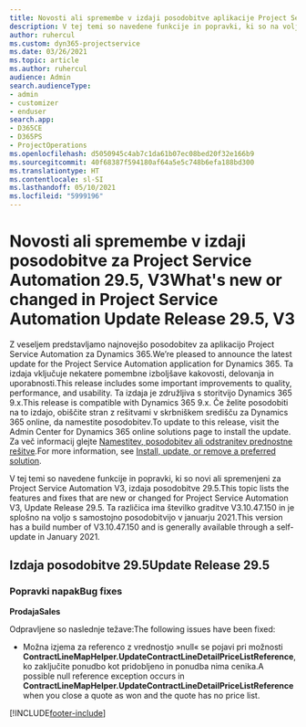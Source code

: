 ```yaml
---
title: Novosti ali spremembe v izdaji posodobitve aplikacije Project Service Automation 29.5, sprotni popravek, V3
description: V tej temi so navedene funkcije in popravki, ki so na voljo v izdaji posodobitve aplikacije Project Service Automation 29.5, sprotni popravek, V3.
author: ruhercul
ms.custom: dyn365-projectservice
ms.date: 03/26/2021
ms.topic: article
ms.author: ruhercul
audience: Admin
search.audienceType:
- admin
- customizer
- enduser
search.app:
- D365CE
- D365PS
- ProjectOperations
ms.openlocfilehash: d5050945c4ab7c1da61b07ec08bed20f32e166b9
ms.sourcegitcommit: 40f68387f594180af64a5e5c748b6efa188bd300
ms.translationtype: HT
ms.contentlocale: sl-SI
ms.lasthandoff: 05/10/2021
ms.locfileid: "5999196"
---
```

# <a name="whats-new-or-changed-in-project-service-automation-update-release-295-v3"></a><span data-ttu-id="cdc64-103">Novosti ali spremembe v izdaji posodobitve za Project Service Automation 29.5, V3</span><span class="sxs-lookup"><span data-stu-id="cdc64-103">What's new or changed in Project Service Automation Update Release 29.5, V3</span></span>

<span data-ttu-id="cdc64-104">Z veseljem predstavljamo najnovejšo posodobitev za aplikacijo Project Service Automation za Dynamics 365.</span><span class="sxs-lookup"><span data-stu-id="cdc64-104">We’re pleased to announce the latest update for the Project Service Automation application for Dynamics 365.</span></span> <span data-ttu-id="cdc64-105">Ta izdaja vključuje nekatere pomembne izboljšave kakovosti, delovanja in uporabnosti.</span><span class="sxs-lookup"><span data-stu-id="cdc64-105">This release includes some important improvements to quality, performance, and usability.</span></span> <span data-ttu-id="cdc64-106">Ta izdaja je združljiva s storitvijo Dynamics 365 9.x.</span><span class="sxs-lookup"><span data-stu-id="cdc64-106">This release is compatible with Dynamics 365 9.x.</span></span> <span data-ttu-id="cdc64-107">Če želite posodobiti na to izdajo, obiščite stran z rešitvami v skrbniškem središču za Dynamics 365 online, da namestite posodobitev.</span><span class="sxs-lookup"><span data-stu-id="cdc64-107">To update to this release, visit the Admin Center for Dynamics 365 online solutions page to install the update.</span></span> <span data-ttu-id="cdc64-108">Za več informacij glejte [Namestitev, posodobitev ali odstranitev prednostne rešitve](/power-platform/admin/install-remove-preferred-solution.md).</span><span class="sxs-lookup"><span data-stu-id="cdc64-108">For more information, see [Install, update, or remove a preferred solution](/power-platform/admin/install-remove-preferred-solution.md).</span></span>

<span data-ttu-id="cdc64-109">V tej temi so navedene funkcije in popravki, ki so novi ali spremenjeni za Project Service Automation V3, izdaja posodobitve 29.5.</span><span class="sxs-lookup"><span data-stu-id="cdc64-109">This topic lists the features and fixes that are new or changed for Project Service Automation V3, Update Release 29.5.</span></span> <span data-ttu-id="cdc64-110">Ta različica ima številko graditve V3.10.47.150 in je splošno na voljo s samostojno posodobitvijo v januarju 2021.</span><span class="sxs-lookup"><span data-stu-id="cdc64-110">This version has a build number of V3.10.47.150 and is generally available through a self-update in January 2021.</span></span>

## <a name="update-release-295"></a><span data-ttu-id="cdc64-111">Izdaja posodobitve 29.5</span><span class="sxs-lookup"><span data-stu-id="cdc64-111">Update Release 29.5</span></span>

### <a name="bug-fixes"></a><span data-ttu-id="cdc64-112">Popravki napak</span><span class="sxs-lookup"><span data-stu-id="cdc64-112">Bug fixes</span></span>


<span data-ttu-id="cdc64-113">**Prodaja**</span><span class="sxs-lookup"><span data-stu-id="cdc64-113">**Sales**</span></span>

<span data-ttu-id="cdc64-114">Odpravljene so naslednje težave:</span><span class="sxs-lookup"><span data-stu-id="cdc64-114">The following issues have been fixed:</span></span>

- <span data-ttu-id="cdc64-115">Možna izjema za referenco z vrednostjo »null« se pojavi pri možnosti **ContractLineMapHelper.UpdateContractLineDetailPriceListReference**, ko zaključite ponudbo kot pridobljeno in ponudba nima cenika.</span><span class="sxs-lookup"><span data-stu-id="cdc64-115">A possible null reference exception occurs in **ContractLineMapHelper.UpdateContractLineDetailPriceListReference** when you close a quote as won and the quote has no price list.</span></span>


[!INCLUDE[footer-include](../includes/footer-banner.md)]

